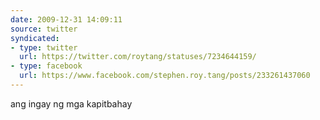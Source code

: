 ```yaml
---
date: 2009-12-31 14:09:11
source: twitter
syndicated:
- type: twitter
  url: https://twitter.com/roytang/statuses/7234644159/
- type: facebook
  url: https://www.facebook.com/stephen.roy.tang/posts/233261437060
---
```


ang ingay ng mga kapitbahay